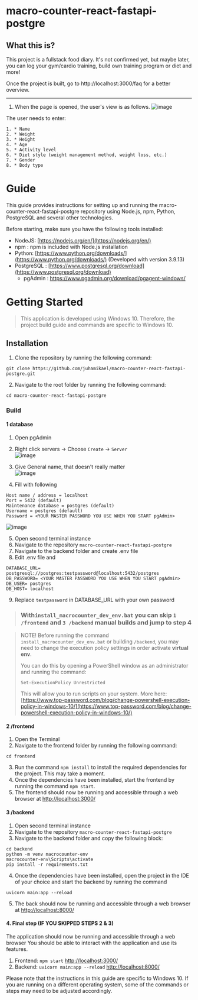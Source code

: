 # macro-counter-react-fastapi-postgre
## What this is?
This project is a fullstack food diary. It's not confirmed yet, but maybe later, you can log your gym/cardio training, build own training program or diet and more!

Once the project is built, go to http://localhost:3000/faq for a better overview.

--- 

1. When the page is opened, the user's view is as follows. 
![image](https://user-images.githubusercontent.com/83360104/214435715-6a12f394-29c3-4717-b9d3-cb32540b3098.png)


The user needs to enter: 
```
1. * Name
2. * Weight
3. * Height
4. * Age
5. * Activity level
6. * Diet style (weight management method, weight loss, etc.)
7. * Gender
8. * Body type
```



# Guide
This guide provides instructions for setting up and running the macro-counter-react-fastapi-postgre repository using Node.js, npm, Python, PostgreSQL and several other technologies.

Before starting, make sure you have the following tools installed:

-   NodeJS: [https://nodejs.org/en/](https://nodejs.org/en/)
-   npm : npm is included with Node.js installation
-   Python: [https://www.python.org/downloads/](https://www.python.org/downloads/) (Developed with version 3.9.13)
-   PostgreSQL : [https://www.postgresql.org/download](https://www.postgresql.org/download)
    -   pgAdmin : https://www.pgadmin.org/download/pgagent-windows/

# Getting Started

> This application is developed using Windows 10. Therefore, the project build guide and commands are specific to Windows 10.
 

## Installation

1.  Clone the repository by running the following command:


```
git clone https://github.com/juhamikael/macro-counter-react-fastapi-postgre.git
```
2.  Navigate to the root folder by running the following command:


```
cd macro-counter-react-fastapi-postgre
```
### Build
#### 1 database
1. Open pgAdmin
2. Right click servers -> Choose `Create` -> `Server`  
![image](https://user-images.githubusercontent.com/83360104/214409868-14dcf6a7-59c8-443a-afb3-ca9842e440c7.png)

3. Give General name, that doesn't really matter  
![image](https://user-images.githubusercontent.com/83360104/214408829-65384175-187b-40ed-95d9-2255f8fb1bb2.png) 
4. Fill with following 
```
Host name / address = localhost
Port = 5432 (default) 
Maintenance database = postgres (default)
Username = postgres (default)
Password = <YOUR MASTER PASSWORD YOU USE WHEN YOU START pgAdmin>
```  
![image](https://user-images.githubusercontent.com/83360104/214410279-2d45ef05-35c8-4a97-bb67-4595856b5a16.png)  

5.  Open second terminal instance 
6.  Navigate to the repository `macro-counter-react-fastapi-postgre`
7.  Navigate to the backend folder and create .env file
8.  Edit .env file and 
```
DATABASE_URL= postgresql://postgres:testpassword@localhost:5432/postgres
DB_PASSWORD= <YOUR MASTER PASSWORD YOU USE WHEN YOU START pgAdmin>
DB_USER= postgres
DB_HOST= localhost
```
9. Replace `testpassword` in DATABASE_URL with your own password

> ### With`install_macrocounter_dev_env.bat` you can skip `1 /frontend` and `3 /backend` manual builds and jump to step 4

> NOTE! Before running the command `install_macrocounter_dev_env.bat` or building `/backend`, you may need to change the execution policy settings in order activate **virtual env**.   
> 
> You can do this by opening a PowerShell window as an administrator and running the command: 
> ```
> Set-ExecutionPolicy Unrestricted
> ```
>  This will allow you to run scripts on your system. More here: [https://www.top-password.com/blog/change-powershell-execution-policy-in-windows-10/](https://www.top-password.com/blog/change-powershell-execution-policy-in-windows-10/)

#### 2 /frontend
1.  Open the Terminal
2.  Navigate to the frontend folder by running the following command:
```
cd frontend
``` 
3.  Run the command `npm install` to install the required dependencies for the project. This may take a moment.
4.  Once the dependencies have been installed, start the frontend by running the command `npm start`.
5.  The frontend should now be running and accessible through a web browser at [http://localhost:3000/](http://localhost:3000/)

#### 3 /backend
1.  Open second terminal instance 
2.  Navigate to the repository `macro-counter-react-fastapi-postgre`
3.  Navigate to the backend folder and copy the following block:
```
cd backend
python -m venv macrocounter-env
macrocounter-env\Scripts\activate
pip install -r requirements.txt
``` 
4.  Once the dependencies have been installed, open the project in the IDE of your choice and start the backend by running the command 
```
uvicorn main:app --reload
```
5.  The back should now be running and accessible through a web browser at [http://localhost:8000/](http://localhost:8000/)

#### 4. Final step (IF YOU SKIPPED STEPS 2 & 3)

The application should now be running and accessible through a web browser 
You should be able to interact with the application and use its features.
1. Frontend: `npm start` [http://localhost:3000/](http://localhost:3000/)
2. Backend: `uvicorn main:app --reload` [http://localhost:8000/](http://localhost:8000/)
	
Please note that the instructions in this guide are specific to Windows 10. If you are running on a different operating system, some of the commands or steps may need to be adjusted accordingly.


